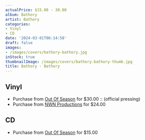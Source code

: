 ```yaml
---
actualPrice: $15.00 - 30.00
album: Bathory
artist: Bathory
categories:
- Vinyl
- CD
date: '2024-03-01T06:14:58'
draft: false
images:
- /images/covers/bathory-bathory.jpg
inStock: true
thumbnailImage: /images/covers/bathory-bathory-thumb.jpg
title: Bathory - Bathory
---
```


## Vinyl
* Purchase from [Out Of Season](https://www.outofseasonlabel.com/products/bathory-bathory-vinyl-lp-official-pressing) for $30.00 :: (official pressing)
* Purchase from [NWN Productions](http://shop.nwnprod.com/index.php?route=product/product&path=75&product_id=47796&sort=pd.name&order=ASC) for $24.00
## CD
* Purchase from [Out Of Season](https://www.outofseasonlabel.com/products/bathory-bathory-cd) for $15.00
